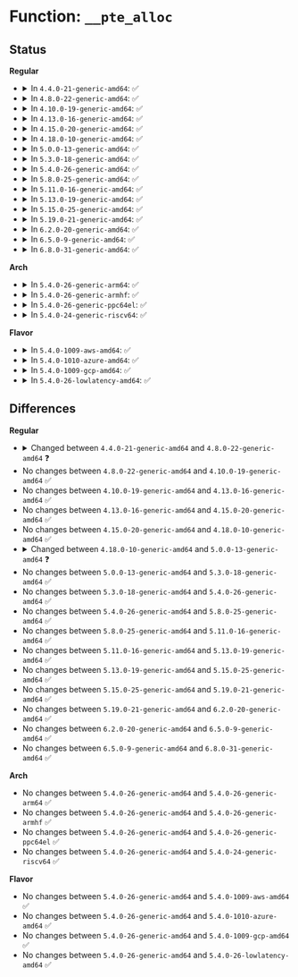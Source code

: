 # Function: <code>__pte_alloc</code>

## Status
<b>Regular</b>
<ul>
<li>
<details>
<summary>In <code>4.4.0-21-generic-amd64</code>: ✅</summary>

```c
int __pte_alloc(struct mm_struct * mm, struct vm_area_struct * vma, pmd_t * pmd, long unsigned int address)
```

```json
{
  "name": "__pte_alloc",
  "collision_type": "Unique Global",
  "inline_type": "No",
  "funcs": [
    {
      "addr": 18446744071580668464,
      "name": "__pte_alloc",
      "external": true,
      "loc": "mm/memory.c:564",
      "file": "mm/memory.c",
      "inline": "seen, unknown",
      "caller_inline": [],
      "caller_func": [
        "arch/x86/kernel/tboot.c:tboot_late_init",
        "mm/memory.c:handle_mm_fault",
        "mm/memory.c:remap_pfn_range",
        "mm/memory.c:copy_page_range",
        "mm/memory.c:__get_locked_pte",
        "mm/mremap.c:move_page_tables",
        "mm/userfaultfd.c:mcopy_atomic",
        "mm/userfaultfd.c:mfill_zeropage"
      ]
    }
  ],
  "symbols": [
    {
      "addr": 18446744071580668464,
      "name": "__pte_alloc",
      "section": ".text",
      "bind": "STB_GLOBAL",
      "size": 365
    }
  ]
}
```
</details>
</li>
<li>
<details>
<summary>In <code>4.8.0-22-generic-amd64</code>: ✅</summary>

```c
int __pte_alloc(struct mm_struct * mm, pmd_t * pmd, long unsigned int address)
```

```json
{
  "name": "__pte_alloc",
  "collision_type": "Unique Global",
  "inline_type": "No",
  "funcs": [
    {
      "addr": 18446744071580778496,
      "name": "__pte_alloc",
      "external": true,
      "loc": "mm/memory.c:576",
      "file": "mm/memory.c",
      "inline": "seen, unknown",
      "caller_inline": [],
      "caller_func": [
        "arch/x86/kernel/tboot.c:tboot_late_init",
        "mm/memory.c:handle_mm_fault",
        "mm/memory.c:alloc_set_pte",
        "mm/memory.c:apply_to_page_range",
        "mm/memory.c:remap_pfn_range",
        "mm/memory.c:__get_locked_pte",
        "mm/memory.c:copy_page_range",
        "mm/mremap.c:move_page_tables",
        "mm/userfaultfd.c:mfill_zeropage",
        "mm/userfaultfd.c:mcopy_atomic"
      ]
    }
  ],
  "symbols": [
    {
      "addr": 18446744071580778496,
      "name": "__pte_alloc",
      "section": ".text",
      "bind": "STB_GLOBAL",
      "size": 272
    }
  ]
}
```
</details>
</li>
<li>
<details>
<summary>In <code>4.10.0-19-generic-amd64</code>: ✅</summary>

```c
int __pte_alloc(struct mm_struct * mm, pmd_t * pmd, long unsigned int address)
```

```json
{
  "name": "__pte_alloc",
  "collision_type": "Unique Global",
  "inline_type": "No",
  "funcs": [
    {
      "addr": 18446744071580843216,
      "name": "__pte_alloc",
      "external": true,
      "loc": "mm/memory.c:578",
      "file": "mm/memory.c",
      "inline": "seen, unknown",
      "caller_inline": [],
      "caller_func": [
        "arch/x86/kernel/tboot.c:tboot_late_init",
        "mm/memory.c:handle_mm_fault",
        "mm/memory.c:alloc_set_pte",
        "mm/memory.c:apply_to_page_range",
        "mm/memory.c:remap_pfn_range",
        "mm/memory.c:__get_locked_pte",
        "mm/memory.c:copy_page_range",
        "mm/mremap.c:move_page_tables",
        "mm/userfaultfd.c:mfill_zeropage",
        "mm/userfaultfd.c:mcopy_atomic"
      ]
    }
  ],
  "symbols": [
    {
      "addr": 18446744071580843216,
      "name": "__pte_alloc",
      "section": ".text",
      "bind": "STB_GLOBAL",
      "size": 263
    }
  ]
}
```
</details>
</li>
<li>
<details>
<summary>In <code>4.13.0-16-generic-amd64</code>: ✅</summary>

```c
int __pte_alloc(struct mm_struct * mm, pmd_t * pmd, long unsigned int address)
```

```json
{
  "name": "__pte_alloc",
  "collision_type": "Unique Global",
  "inline_type": "No",
  "funcs": [
    {
      "addr": 18446744071580888688,
      "name": "__pte_alloc",
      "external": true,
      "loc": "mm/memory.c:643",
      "file": "mm/memory.c",
      "inline": "seen, unknown",
      "caller_inline": [],
      "caller_func": [
        "mm/memory.c:__handle_mm_fault",
        "mm/memory.c:alloc_set_pte",
        "mm/memory.c:apply_to_page_range",
        "mm/memory.c:remap_pfn_range",
        "mm/memory.c:__get_locked_pte",
        "mm/memory.c:copy_page_range",
        "mm/mremap.c:move_page_tables",
        "mm/userfaultfd.c:mfill_zeropage",
        "mm/userfaultfd.c:mcopy_atomic"
      ]
    }
  ],
  "symbols": [
    {
      "addr": 18446744071580888688,
      "name": "__pte_alloc",
      "section": ".text",
      "bind": "STB_GLOBAL",
      "size": 263
    }
  ]
}
```
</details>
</li>
<li>
<details>
<summary>In <code>4.15.0-20-generic-amd64</code>: ✅</summary>

```c
int __pte_alloc(struct mm_struct * mm, pmd_t * pmd, long unsigned int address)
```

```json
{
  "name": "__pte_alloc",
  "collision_type": "Unique Global",
  "inline_type": "No",
  "funcs": [
    {
      "addr": 18446744071580983248,
      "name": "__pte_alloc",
      "external": true,
      "loc": "mm/memory.c:645",
      "file": "mm/memory.c",
      "inline": "seen, unknown",
      "caller_inline": [],
      "caller_func": [
        "mm/memory.c:handle_pte_fault",
        "mm/memory.c:alloc_set_pte",
        "mm/memory.c:apply_to_page_range",
        "mm/memory.c:remap_pfn_range",
        "mm/memory.c:__get_locked_pte",
        "mm/memory.c:copy_pte_range",
        "mm/mremap.c:move_page_tables",
        "mm/userfaultfd.c:mfill_zeropage",
        "mm/userfaultfd.c:mcopy_atomic"
      ]
    }
  ],
  "symbols": [
    {
      "addr": 18446744071580983248,
      "name": "__pte_alloc",
      "section": ".text",
      "bind": "STB_GLOBAL",
      "size": 277
    }
  ]
}
```
</details>
</li>
<li>
<details>
<summary>In <code>4.18.0-10-generic-amd64</code>: ✅</summary>

```c
int __pte_alloc(struct mm_struct * mm, pmd_t * pmd, long unsigned int address)
```

```json
{
  "name": "__pte_alloc",
  "collision_type": "Unique Global",
  "inline_type": "No",
  "funcs": [
    {
      "addr": 18446744071581117936,
      "name": "__pte_alloc",
      "external": true,
      "loc": "mm/memory.c:660",
      "file": "mm/memory.c",
      "inline": "seen, unknown",
      "caller_inline": [],
      "caller_func": [
        "arch/x86/kernel/tboot.c:tboot_late_init",
        "mm/memory.c:handle_pte_fault",
        "mm/memory.c:alloc_set_pte",
        "mm/memory.c:apply_to_page_range",
        "mm/memory.c:remap_pfn_range",
        "mm/memory.c:__get_locked_pte",
        "mm/mremap.c:move_page_tables",
        "mm/userfaultfd.c:mfill_zeropage",
        "mm/userfaultfd.c:mcopy_atomic"
      ]
    }
  ],
  "symbols": [
    {
      "addr": 18446744071581117936,
      "name": "__pte_alloc",
      "section": ".text",
      "bind": "STB_GLOBAL",
      "size": 284
    }
  ]
}
```
</details>
</li>
<li>
<details>
<summary>In <code>5.0.0-13-generic-amd64</code>: ✅</summary>

```c
int __pte_alloc(struct mm_struct * mm, pmd_t * pmd)
```

```json
{
  "name": "__pte_alloc",
  "collision_type": "Unique Global",
  "inline_type": "No",
  "funcs": [
    {
      "addr": 18446744071581196720,
      "name": "__pte_alloc",
      "external": true,
      "loc": "mm/memory.c:403",
      "file": "mm/memory.c",
      "inline": "seen, unknown",
      "caller_inline": [],
      "caller_func": [
        "arch/x86/kernel/tboot.c:tboot_late_init",
        "mm/memory.c:__handle_mm_fault",
        "mm/memory.c:alloc_set_pte",
        "mm/memory.c:apply_to_page_range",
        "mm/memory.c:remap_pfn_range",
        "mm/memory.c:__get_locked_pte",
        "mm/mremap.c:move_page_tables",
        "mm/mremap.c:move_page_tables",
        "mm/userfaultfd.c:mfill_zeropage",
        "mm/userfaultfd.c:mcopy_atomic"
      ]
    }
  ],
  "symbols": [
    {
      "addr": 18446744071581196720,
      "name": "__pte_alloc",
      "section": ".text",
      "bind": "STB_GLOBAL",
      "size": 273
    }
  ]
}
```
</details>
</li>
<li>
<details>
<summary>In <code>5.3.0-18-generic-amd64</code>: ✅</summary>

```c
int __pte_alloc(struct mm_struct * mm, pmd_t * pmd)
```

```json
{
  "name": "__pte_alloc",
  "collision_type": "Unique Global",
  "inline_type": "No",
  "funcs": [
    {
      "addr": 18446744071581268496,
      "name": "__pte_alloc",
      "external": true,
      "loc": "mm/memory.c:405",
      "file": "mm/memory.c",
      "inline": "seen, unknown",
      "caller_inline": [],
      "caller_func": [
        "arch/x86/kernel/tboot.c:tboot_late_init",
        "mm/memory.c:alloc_set_pte",
        "mm/memory.c:do_anonymous_page",
        "mm/memory.c:apply_to_page_range",
        "mm/memory.c:remap_pfn_range",
        "mm/memory.c:__get_locked_pte",
        "mm/mremap.c:move_page_tables",
        "mm/mremap.c:move_page_tables",
        "mm/userfaultfd.c:mfill_zeropage",
        "mm/userfaultfd.c:mcopy_atomic"
      ]
    }
  ],
  "symbols": [
    {
      "addr": 18446744071581268496,
      "name": "__pte_alloc",
      "section": ".text",
      "bind": "STB_GLOBAL",
      "size": 278
    }
  ]
}
```
</details>
</li>
<li>
<details>
<summary>In <code>5.4.0-26-generic-amd64</code>: ✅</summary>

```c
int __pte_alloc(struct mm_struct * mm, pmd_t * pmd)
```

```json
{
  "name": "__pte_alloc",
  "collision_type": "Unique Global",
  "inline_type": "No",
  "funcs": [
    {
      "addr": 18446744071581327280,
      "name": "__pte_alloc",
      "external": true,
      "loc": "mm/memory.c:405",
      "file": "mm/memory.c",
      "inline": "seen, unknown",
      "caller_inline": [],
      "caller_func": [
        "arch/x86/kernel/tboot.c:tboot_late_init",
        "mm/memory.c:alloc_set_pte",
        "mm/memory.c:do_anonymous_page",
        "mm/memory.c:apply_to_page_range",
        "mm/memory.c:remap_pfn_range",
        "mm/memory.c:__get_locked_pte",
        "mm/mremap.c:move_page_tables",
        "mm/mremap.c:move_page_tables",
        "mm/userfaultfd.c:mfill_zeropage",
        "mm/userfaultfd.c:mcopy_atomic"
      ]
    }
  ],
  "symbols": [
    {
      "addr": 18446744071581327280,
      "name": "__pte_alloc",
      "section": ".text",
      "bind": "STB_GLOBAL",
      "size": 278
    }
  ]
}
```
</details>
</li>
<li>
<details>
<summary>In <code>5.8.0-25-generic-amd64</code>: ✅</summary>

```c
int __pte_alloc(struct mm_struct * mm, pmd_t * pmd)
```

```json
{
  "name": "__pte_alloc",
  "collision_type": "Unique Global",
  "inline_type": "No",
  "funcs": [
    {
      "addr": 18446744071581523280,
      "name": "__pte_alloc",
      "external": true,
      "loc": "mm/memory.c:423",
      "file": "mm/memory.c",
      "inline": "seen, unknown",
      "caller_inline": [],
      "caller_func": [
        "arch/x86/kernel/tboot.c:map_tboot_page",
        "mm/memory.c:pte_alloc_one_map",
        "mm/memory.c:do_anonymous_page",
        "mm/memory.c:apply_to_pte_range",
        "mm/memory.c:remap_pte_range",
        "mm/memory.c:__get_locked_pte",
        "mm/memory.c:copy_pte_range",
        "mm/mremap.c:move_page_tables",
        "mm/userfaultfd.c:mfill_zeropage",
        "mm/userfaultfd.c:mcopy_atomic"
      ]
    }
  ],
  "symbols": [
    {
      "addr": 18446744071581523280,
      "name": "__pte_alloc",
      "section": ".text",
      "bind": "STB_GLOBAL",
      "size": 272
    }
  ]
}
```
</details>
</li>
<li>
<details>
<summary>In <code>5.11.0-16-generic-amd64</code>: ✅</summary>

```c
int __pte_alloc(struct mm_struct * mm, pmd_t * pmd)
```

```json
{
  "name": "__pte_alloc",
  "collision_type": "Unique Global",
  "inline_type": "No",
  "funcs": [
    {
      "addr": 18446744071581567440,
      "name": "__pte_alloc",
      "external": true,
      "loc": "mm/memory.c:425",
      "file": "mm/memory.c",
      "inline": "seen, unknown",
      "caller_inline": [],
      "caller_func": [
        "arch/x86/kernel/tboot.c:map_tboot_page",
        "mm/memory.c:pte_alloc_one_map",
        "mm/memory.c:do_anonymous_page",
        "mm/memory.c:apply_to_pte_range",
        "mm/memory.c:remap_pte_range",
        "mm/memory.c:__get_locked_pte",
        "mm/memory.c:copy_pte_range",
        "mm/mremap.c:move_page_tables",
        "mm/userfaultfd.c:mfill_zeropage",
        "mm/userfaultfd.c:mcopy_atomic"
      ]
    }
  ],
  "symbols": [
    {
      "addr": 18446744071581567440,
      "name": "__pte_alloc",
      "section": ".text",
      "bind": "STB_GLOBAL",
      "size": 304
    }
  ]
}
```
</details>
</li>
<li>
<details>
<summary>In <code>5.13.0-19-generic-amd64</code>: ✅</summary>

```c
int __pte_alloc(struct mm_struct * mm, pmd_t * pmd)
```

```json
{
  "name": "__pte_alloc",
  "collision_type": "Unique Global",
  "inline_type": "No",
  "funcs": [
    {
      "addr": 18446744071581589744,
      "name": "__pte_alloc",
      "external": true,
      "loc": "mm/memory.c:437",
      "file": "mm/memory.c",
      "inline": "seen, unknown",
      "caller_inline": [],
      "caller_func": [
        "arch/x86/kernel/tboot.c:map_tboot_page",
        "mm/memory.c:finish_fault",
        "mm/memory.c:do_anonymous_page",
        "mm/memory.c:apply_to_pte_range",
        "mm/memory.c:remap_pfn_range_notrack",
        "mm/memory.c:__get_locked_pte",
        "mm/memory.c:copy_pte_range",
        "mm/mremap.c:move_page_tables",
        "mm/userfaultfd.c:mfill_zeropage",
        "mm/userfaultfd.c:mcopy_atomic"
      ]
    }
  ],
  "symbols": [
    {
      "addr": 18446744071581589744,
      "name": "__pte_alloc",
      "section": ".text",
      "bind": "STB_GLOBAL",
      "size": 333
    }
  ]
}
```
</details>
</li>
<li>
<details>
<summary>In <code>5.15.0-25-generic-amd64</code>: ✅</summary>

```c
int __pte_alloc(struct mm_struct * mm, pmd_t * pmd)
```

```json
{
  "name": "__pte_alloc",
  "collision_type": "Unique Global",
  "inline_type": "No",
  "funcs": [
    {
      "addr": 18446744071581856560,
      "name": "__pte_alloc",
      "external": true,
      "loc": "mm/memory.c:436",
      "file": "mm/memory.c",
      "inline": "seen, unknown",
      "caller_inline": [],
      "caller_func": [
        "arch/x86/kernel/tboot.c:map_tboot_page",
        "mm/memory.c:finish_fault",
        "mm/memory.c:do_anonymous_page",
        "mm/memory.c:apply_to_pte_range",
        "mm/memory.c:remap_pfn_range_notrack",
        "mm/memory.c:__get_locked_pte",
        "mm/memory.c:copy_pte_range",
        "mm/mremap.c:move_page_tables",
        "mm/userfaultfd.c:mcopy_continue",
        "mm/userfaultfd.c:mfill_zeropage",
        "mm/userfaultfd.c:mcopy_atomic"
      ]
    }
  ],
  "symbols": [
    {
      "addr": 18446744071581856560,
      "name": "__pte_alloc",
      "section": ".text",
      "bind": "STB_GLOBAL",
      "size": 331
    }
  ]
}
```
</details>
</li>
<li>
<details>
<summary>In <code>5.19.0-21-generic-amd64</code>: ✅</summary>

```c
int __pte_alloc(struct mm_struct * mm, pmd_t * pmd)
```

```json
{
  "name": "__pte_alloc",
  "collision_type": "Unique Global",
  "inline_type": "No",
  "funcs": [
    {
      "addr": 18446744071582251328,
      "name": "__pte_alloc",
      "external": true,
      "loc": "mm/memory.c:466",
      "file": "mm/memory.c",
      "inline": "seen, unknown",
      "caller_inline": [],
      "caller_func": [
        "arch/x86/kernel/tboot.c:map_tboot_page",
        "mm/memory.c:finish_fault",
        "mm/memory.c:do_anonymous_page",
        "mm/memory.c:apply_to_pte_range",
        "mm/memory.c:remap_pfn_range_notrack",
        "mm/memory.c:insert_pages",
        "mm/memory.c:__get_locked_pte",
        "mm/memory.c:copy_pte_range",
        "mm/mremap.c:move_page_tables",
        "mm/userfaultfd.c:mcopy_continue",
        "mm/userfaultfd.c:mfill_zeropage",
        "mm/userfaultfd.c:mcopy_atomic"
      ]
    }
  ],
  "symbols": [
    {
      "addr": 18446744071582251328,
      "name": "__pte_alloc",
      "section": ".text",
      "bind": "STB_GLOBAL",
      "size": 153
    }
  ]
}
```
</details>
</li>
<li>
<details>
<summary>In <code>6.2.0-20-generic-amd64</code>: ✅</summary>

```c
int __pte_alloc(struct mm_struct * mm, pmd_t * pmd)
```

```json
{
  "name": "__pte_alloc",
  "collision_type": "Unique Global",
  "inline_type": "No",
  "funcs": [
    {
      "addr": 18446744071582742656,
      "name": "__pte_alloc",
      "external": true,
      "loc": "mm/memory.c:419",
      "file": "mm/memory.c",
      "inline": "seen, unknown",
      "caller_inline": [],
      "caller_func": [
        "arch/x86/kernel/tboot.c:map_tboot_page",
        "mm/memory.c:finish_fault",
        "mm/memory.c:do_anonymous_page",
        "mm/memory.c:apply_to_pte_range",
        "mm/memory.c:remap_pfn_range_notrack",
        "mm/memory.c:insert_pages",
        "mm/memory.c:__get_locked_pte",
        "mm/memory.c:copy_pte_range",
        "mm/mremap.c:move_page_tables",
        "mm/userfaultfd.c:mcopy_continue",
        "mm/userfaultfd.c:mfill_zeropage",
        "mm/userfaultfd.c:mcopy_atomic"
      ]
    }
  ],
  "symbols": [
    {
      "addr": 18446744071582742656,
      "name": "__pte_alloc",
      "section": ".text",
      "bind": "STB_GLOBAL",
      "size": 153
    }
  ]
}
```
</details>
</li>
<li>
<details>
<summary>In <code>6.5.0-9-generic-amd64</code>: ✅</summary>

```c
int __pte_alloc(struct mm_struct * mm, pmd_t * pmd)
```

```json
{
  "name": "__pte_alloc",
  "collision_type": "Unique Global",
  "inline_type": "No",
  "funcs": [
    {
      "addr": 18446744071582959152,
      "name": "__pte_alloc",
      "external": true,
      "loc": "mm/memory.c:438",
      "file": "mm/memory.c",
      "inline": "seen, unknown",
      "caller_inline": [],
      "caller_func": [
        "arch/x86/kernel/tboot.c:map_tboot_page",
        "mm/memory.c:finish_fault",
        "mm/memory.c:do_anonymous_page",
        "mm/memory.c:apply_to_pte_range",
        "mm/memory.c:remap_p4d_range",
        "mm/memory.c:vm_insert_pages",
        "mm/memory.c:__get_locked_pte",
        "mm/memory.c:copy_pte_range",
        "mm/mremap.c:move_page_tables",
        "mm/userfaultfd.c:mfill_atomic_continue",
        "mm/userfaultfd.c:mfill_atomic_zeropage",
        "mm/userfaultfd.c:mfill_atomic_copy"
      ]
    }
  ],
  "symbols": [
    {
      "addr": 18446744071582959152,
      "name": "__pte_alloc",
      "section": ".text",
      "bind": "STB_GLOBAL",
      "size": 153
    }
  ]
}
```
</details>
</li>
<li>
<details>
<summary>In <code>6.8.0-31-generic-amd64</code>: ✅</summary>

```c
int __pte_alloc(struct mm_struct * mm, pmd_t * pmd)
```

```json
{
  "name": "__pte_alloc",
  "collision_type": "Unique Global",
  "inline_type": "No",
  "funcs": [
    {
      "addr": 18446744071583137392,
      "name": "__pte_alloc",
      "external": true,
      "loc": "mm/memory.c:438",
      "file": "mm/memory.c",
      "inline": "seen, unknown",
      "caller_inline": [],
      "caller_func": [
        "arch/x86/kernel/tboot.c:map_tboot_page",
        "mm/memory.c:finish_fault",
        "mm/memory.c:do_anonymous_page",
        "mm/memory.c:apply_to_pte_range",
        "mm/memory.c:remap_pfn_range_notrack",
        "mm/memory.c:vm_insert_pages",
        "mm/memory.c:__get_locked_pte",
        "mm/memory.c:copy_pte_range",
        "mm/mremap.c:move_page_tables",
        "mm/migrate_device.c:migrate_vma_insert_page",
        "mm/userfaultfd.c:move_pages",
        "mm/userfaultfd.c:move_pages",
        "mm/userfaultfd.c:mfill_atomic_poison",
        "mm/userfaultfd.c:mfill_atomic_continue",
        "mm/userfaultfd.c:mfill_atomic_zeropage",
        "mm/userfaultfd.c:mfill_atomic_copy"
      ]
    }
  ],
  "symbols": [
    {
      "addr": 18446744071583137392,
      "name": "__pte_alloc",
      "section": ".text",
      "bind": "STB_GLOBAL",
      "size": 176
    }
  ]
}
```
</details>
</li>
</ul>
<b>Arch</b>
<ul>
<li>
<details>
<summary>In <code>5.4.0-26-generic-arm64</code>: ✅</summary>

```c
int __pte_alloc(struct mm_struct * mm, pmd_t * pmd)
```

```json
{
  "name": "__pte_alloc",
  "collision_type": "Unique Global",
  "inline_type": "No",
  "funcs": [
    {
      "addr": 18446603336492734992,
      "name": "__pte_alloc",
      "external": true,
      "loc": "mm/memory.c:405",
      "file": "mm/memory.c",
      "inline": "seen, unknown",
      "caller_inline": [],
      "caller_func": [
        "arch/arm64/mm/hugetlbpage.c:huge_pte_alloc",
        "mm/gup.c:follow_pmd_mask",
        "mm/memory.c:alloc_set_pte",
        "mm/memory.c:do_anonymous_page",
        "mm/memory.c:apply_to_page_range",
        "mm/memory.c:remap_pfn_range",
        "mm/memory.c:__get_locked_pte",
        "mm/memory.c:copy_pte_range",
        "mm/mremap.c:move_page_tables",
        "mm/userfaultfd.c:mfill_zeropage",
        "mm/userfaultfd.c:mcopy_atomic"
      ]
    }
  ],
  "symbols": [
    {
      "addr": 18446603336492734992,
      "name": "__pte_alloc",
      "section": ".text",
      "bind": "STB_GLOBAL",
      "size": 384
    }
  ]
}
```
</details>
</li>
<li>
<details>
<summary>In <code>5.4.0-26-generic-armhf</code>: ✅</summary>

```c
int __pte_alloc(struct mm_struct * mm, pmd_t * pmd)
```

```json
{
  "name": "__pte_alloc",
  "collision_type": "Unique Global",
  "inline_type": "No",
  "funcs": [
    {
      "addr": 3226564556,
      "name": "__pte_alloc",
      "external": true,
      "loc": "mm/memory.c:405",
      "file": "mm/memory.c",
      "inline": "seen, unknown",
      "caller_inline": [],
      "caller_func": [
        "arch/arm/mm/pgd.c:pgd_alloc",
        "mm/memory.c:alloc_set_pte",
        "mm/memory.c:do_anonymous_page",
        "mm/memory.c:apply_to_page_range",
        "mm/memory.c:remap_pfn_range",
        "mm/memory.c:__get_locked_pte",
        "mm/memory.c:copy_pte_range",
        "mm/mremap.c:move_page_tables",
        "mm/userfaultfd.c:mfill_zeropage",
        "mm/userfaultfd.c:mcopy_atomic"
      ]
    }
  ],
  "symbols": [
    {
      "addr": 3226564556,
      "name": "__pte_alloc",
      "section": ".text",
      "bind": "STB_GLOBAL",
      "size": 388
    }
  ]
}
```
</details>
</li>
<li>
<details>
<summary>In <code>5.4.0-26-generic-ppc64el</code>: ✅</summary>

```c
int __pte_alloc(struct mm_struct * mm, pmd_t * pmd)
```

```json
{
  "name": "__pte_alloc",
  "collision_type": "Unique Global",
  "inline_type": "No",
  "funcs": [
    {
      "addr": 13835058055286083360,
      "name": "__pte_alloc",
      "external": true,
      "loc": "mm/memory.c:405",
      "file": "mm/memory.c",
      "inline": "seen, unknown",
      "caller_inline": [],
      "caller_func": [
        "mm/gup.c:follow_pmd_mask",
        "mm/memory.c:alloc_set_pte",
        "mm/memory.c:do_anonymous_page",
        "mm/memory.c:apply_to_page_range",
        "mm/memory.c:remap_pfn_range",
        "mm/memory.c:__get_locked_pte",
        "mm/memory.c:copy_pte_range",
        "mm/mremap.c:move_page_tables",
        "mm/userfaultfd.c:mfill_zeropage",
        "mm/userfaultfd.c:mcopy_atomic"
      ]
    }
  ],
  "symbols": [
    {
      "addr": 13835058055286083360,
      "name": "__pte_alloc",
      "section": ".text",
      "bind": "STB_GLOBAL",
      "size": 440
    }
  ]
}
```
</details>
</li>
<li>
<details>
<summary>In <code>5.4.0-24-generic-riscv64</code>: ✅</summary>

```c
int __pte_alloc(struct mm_struct * mm, pmd_t * pmd)
```

```json
{
  "name": "__pte_alloc",
  "collision_type": "Unique Global",
  "inline_type": "No",
  "funcs": [
    {
      "addr": 18446743936272723420,
      "name": "__pte_alloc",
      "external": true,
      "loc": "mm/memory.c:405",
      "file": "mm/memory.c",
      "inline": "seen, unknown",
      "caller_inline": [],
      "caller_func": [
        "mm/memory.c:alloc_set_pte",
        "mm/memory.c:do_anonymous_page",
        "mm/memory.c:apply_to_page_range",
        "mm/memory.c:remap_pfn_range",
        "mm/memory.c:__get_locked_pte",
        "mm/memory.c:copy_page_range",
        "mm/mremap.c:move_page_tables",
        "mm/userfaultfd.c:mfill_zeropage",
        "mm/userfaultfd.c:mcopy_atomic"
      ]
    }
  ],
  "symbols": [
    {
      "addr": 18446743936272723420,
      "name": "__pte_alloc",
      "section": ".text",
      "bind": "STB_GLOBAL",
      "size": 268
    }
  ]
}
```
</details>
</li>
</ul>
<b>Flavor</b>
<ul>
<li>
<details>
<summary>In <code>5.4.0-1009-aws-amd64</code>: ✅</summary>

```c
int __pte_alloc(struct mm_struct * mm, pmd_t * pmd)
```

```json
{
  "name": "__pte_alloc",
  "collision_type": "Unique Global",
  "inline_type": "No",
  "funcs": [
    {
      "addr": 18446744071581296128,
      "name": "__pte_alloc",
      "external": true,
      "loc": "mm/memory.c:405",
      "file": "mm/memory.c",
      "inline": "seen, unknown",
      "caller_inline": [],
      "caller_func": [
        "arch/x86/kernel/tboot.c:tboot_late_init",
        "mm/memory.c:alloc_set_pte",
        "mm/memory.c:do_anonymous_page",
        "mm/memory.c:apply_to_page_range",
        "mm/memory.c:remap_pfn_range",
        "mm/memory.c:__get_locked_pte",
        "mm/mremap.c:move_page_tables",
        "mm/mremap.c:move_page_tables",
        "mm/userfaultfd.c:mfill_zeropage",
        "mm/userfaultfd.c:mcopy_atomic"
      ]
    }
  ],
  "symbols": [
    {
      "addr": 18446744071581296128,
      "name": "__pte_alloc",
      "section": ".text",
      "bind": "STB_GLOBAL",
      "size": 278
    }
  ]
}
```
</details>
</li>
<li>
<details>
<summary>In <code>5.4.0-1010-azure-amd64</code>: ✅</summary>

```c
int __pte_alloc(struct mm_struct * mm, pmd_t * pmd)
```

```json
{
  "name": "__pte_alloc",
  "collision_type": "Unique Global",
  "inline_type": "No",
  "funcs": [
    {
      "addr": 18446744071581241408,
      "name": "__pte_alloc",
      "external": true,
      "loc": "mm/memory.c:405",
      "file": "mm/memory.c",
      "inline": "seen, unknown",
      "caller_inline": [],
      "caller_func": [
        "arch/x86/kernel/tboot.c:tboot_late_init",
        "mm/gup.c:follow_pmd_mask",
        "mm/memory.c:alloc_set_pte",
        "mm/memory.c:do_anonymous_page",
        "mm/memory.c:apply_to_page_range",
        "mm/memory.c:remap_pfn_range",
        "mm/memory.c:__get_locked_pte",
        "mm/memory.c:copy_pte_range",
        "mm/mremap.c:move_page_tables",
        "mm/mremap.c:move_page_tables",
        "mm/userfaultfd.c:mfill_zeropage",
        "mm/userfaultfd.c:mcopy_atomic"
      ]
    }
  ],
  "symbols": [
    {
      "addr": 18446744071581241408,
      "name": "__pte_alloc",
      "section": ".text",
      "bind": "STB_GLOBAL",
      "size": 239
    }
  ]
}
```
</details>
</li>
<li>
<details>
<summary>In <code>5.4.0-1009-gcp-amd64</code>: ✅</summary>

```c
int __pte_alloc(struct mm_struct * mm, pmd_t * pmd)
```

```json
{
  "name": "__pte_alloc",
  "collision_type": "Unique Global",
  "inline_type": "No",
  "funcs": [
    {
      "addr": 18446744071581287328,
      "name": "__pte_alloc",
      "external": true,
      "loc": "mm/memory.c:405",
      "file": "mm/memory.c",
      "inline": "seen, unknown",
      "caller_inline": [],
      "caller_func": [
        "arch/x86/kernel/tboot.c:tboot_late_init",
        "mm/memory.c:alloc_set_pte",
        "mm/memory.c:do_anonymous_page",
        "mm/memory.c:apply_to_page_range",
        "mm/memory.c:remap_pfn_range",
        "mm/memory.c:__get_locked_pte",
        "mm/mremap.c:move_page_tables",
        "mm/mremap.c:move_page_tables",
        "mm/userfaultfd.c:mfill_zeropage",
        "mm/userfaultfd.c:mcopy_atomic"
      ]
    }
  ],
  "symbols": [
    {
      "addr": 18446744071581287328,
      "name": "__pte_alloc",
      "section": ".text",
      "bind": "STB_GLOBAL",
      "size": 278
    }
  ]
}
```
</details>
</li>
<li>
<details>
<summary>In <code>5.4.0-26-lowlatency-amd64</code>: ✅</summary>

```c
int __pte_alloc(struct mm_struct * mm, pmd_t * pmd)
```

```json
{
  "name": "__pte_alloc",
  "collision_type": "Unique Global",
  "inline_type": "No",
  "funcs": [
    {
      "addr": 18446744071581351472,
      "name": "__pte_alloc",
      "external": true,
      "loc": "mm/memory.c:405",
      "file": "mm/memory.c",
      "inline": "seen, unknown",
      "caller_inline": [],
      "caller_func": [
        "arch/x86/kernel/tboot.c:tboot_late_init",
        "mm/memory.c:alloc_set_pte",
        "mm/memory.c:do_anonymous_page",
        "mm/memory.c:apply_to_page_range",
        "mm/memory.c:remap_pfn_range",
        "mm/memory.c:__get_locked_pte",
        "mm/mremap.c:move_page_tables",
        "mm/mremap.c:move_page_tables",
        "mm/userfaultfd.c:mfill_zeropage",
        "mm/userfaultfd.c:mcopy_atomic"
      ]
    }
  ],
  "symbols": [
    {
      "addr": 18446744071581351472,
      "name": "__pte_alloc",
      "section": ".text",
      "bind": "STB_GLOBAL",
      "size": 288
    }
  ]
}
```
</details>
</li>
</ul>

## Differences
<b>Regular</b>
<ul>
<li>
<details>
<summary>Changed between <code>4.4.0-21-generic-amd64</code> and <code>4.8.0-22-generic-amd64</code> ❓</summary>
<ul>
<li>
<b>Param removed. </b>
<code>struct vm_area_struct * vma</code>
</li>
<li>
<b>Param reordered. </b>
<code>mm, vma, pmd, address</code> ➡️ <code>mm, pmd, address</code>
</li>
</ul>
</details>
</li>
<li>
No changes between <code>4.8.0-22-generic-amd64</code> and <code>4.10.0-19-generic-amd64</code> ✅
</li>
<li>
No changes between <code>4.10.0-19-generic-amd64</code> and <code>4.13.0-16-generic-amd64</code> ✅
</li>
<li>
No changes between <code>4.13.0-16-generic-amd64</code> and <code>4.15.0-20-generic-amd64</code> ✅
</li>
<li>
No changes between <code>4.15.0-20-generic-amd64</code> and <code>4.18.0-10-generic-amd64</code> ✅
</li>
<li>
<details>
<summary>Changed between <code>4.18.0-10-generic-amd64</code> and <code>5.0.0-13-generic-amd64</code> ❓</summary>
<ul>
<li>
<b>Param removed. </b>
<code>long unsigned int address</code>
</li>
</ul>
</details>
</li>
<li>
No changes between <code>5.0.0-13-generic-amd64</code> and <code>5.3.0-18-generic-amd64</code> ✅
</li>
<li>
No changes between <code>5.3.0-18-generic-amd64</code> and <code>5.4.0-26-generic-amd64</code> ✅
</li>
<li>
No changes between <code>5.4.0-26-generic-amd64</code> and <code>5.8.0-25-generic-amd64</code> ✅
</li>
<li>
No changes between <code>5.8.0-25-generic-amd64</code> and <code>5.11.0-16-generic-amd64</code> ✅
</li>
<li>
No changes between <code>5.11.0-16-generic-amd64</code> and <code>5.13.0-19-generic-amd64</code> ✅
</li>
<li>
No changes between <code>5.13.0-19-generic-amd64</code> and <code>5.15.0-25-generic-amd64</code> ✅
</li>
<li>
No changes between <code>5.15.0-25-generic-amd64</code> and <code>5.19.0-21-generic-amd64</code> ✅
</li>
<li>
No changes between <code>5.19.0-21-generic-amd64</code> and <code>6.2.0-20-generic-amd64</code> ✅
</li>
<li>
No changes between <code>6.2.0-20-generic-amd64</code> and <code>6.5.0-9-generic-amd64</code> ✅
</li>
<li>
No changes between <code>6.5.0-9-generic-amd64</code> and <code>6.8.0-31-generic-amd64</code> ✅
</li>
</ul>
<b>Arch</b>
<ul>
<li>
No changes between <code>5.4.0-26-generic-amd64</code> and <code>5.4.0-26-generic-arm64</code> ✅
</li>
<li>
No changes between <code>5.4.0-26-generic-amd64</code> and <code>5.4.0-26-generic-armhf</code> ✅
</li>
<li>
No changes between <code>5.4.0-26-generic-amd64</code> and <code>5.4.0-26-generic-ppc64el</code> ✅
</li>
<li>
No changes between <code>5.4.0-26-generic-amd64</code> and <code>5.4.0-24-generic-riscv64</code> ✅
</li>
</ul>
<b>Flavor</b>
<ul>
<li>
No changes between <code>5.4.0-26-generic-amd64</code> and <code>5.4.0-1009-aws-amd64</code> ✅
</li>
<li>
No changes between <code>5.4.0-26-generic-amd64</code> and <code>5.4.0-1010-azure-amd64</code> ✅
</li>
<li>
No changes between <code>5.4.0-26-generic-amd64</code> and <code>5.4.0-1009-gcp-amd64</code> ✅
</li>
<li>
No changes between <code>5.4.0-26-generic-amd64</code> and <code>5.4.0-26-lowlatency-amd64</code> ✅
</li>
</ul>
